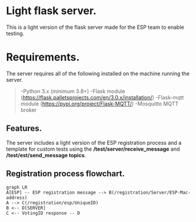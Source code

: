 # Light flask server.

This is a light version of the flask server made for the ESP team to enable testing.

# Requirements.

The server requires all of the following installed on the machine running the server.
>-Python 3.x (minimum 3.8+)
>-Flask module  (https://flask.palletsprojects.com/en/3.0.x/installation/)
>-Flask-mqtt module  (https://pypi.org/project/Flask-MQTT/)
>-Mosquitto MQTT broker

## Features.

The server includes a light version of the ESP registration process and a template for custom tests using the **/test/server/receive_message** and **/test/est/send_message topics**.

## Registration process flowchart.
```mermaid
graph LR
A[ESP] -- ESP registration message --> B(/registration/Server/ESP-Mac-address)
A --> C(/registration/esp/UniqueID)
B <-- D[SERVER]
C <-- VotingID response -- D
```